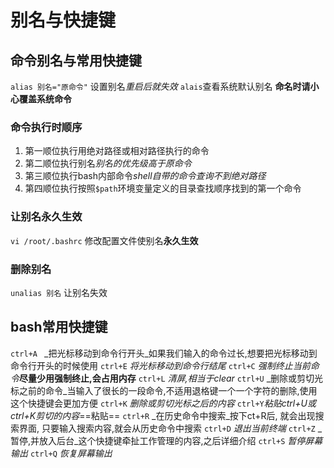 # 别名与快捷键

## 命令别名与常用快捷键

`alias 别名="原命令"` 设置别名*重启后就失效*
`alais`查看系统默认别名
**命名时请小心覆盖系统命令**

### 命令执行时顺序

1. 第一顺位执行用绝对路径或相对路径执行的命令
2. 第二顺位执行别名*别名的优先级高于原命令*
3. 第三顺位执行bash内部命令*shell自带的命令查询不到绝对路径*
4. 第四顺位执行按照`$path`环境变量定义的目录查找顺序找到的第一个命令

### 让别名永久生效

`vi /root/.bashrc` 修改配置文件使别名**永久生效**

### 删除别名

`unalias 别名` 让别名失效

## bash常用快捷键

`ctrl+A ` _把光标移动到命令行开头_如果我们输入的命令过长,想要把光标移动到命令行开头的时候使用
`ctrl+E` _将光标移动到命令行结尾_
`ctrl+C` _强制终止当前命令_**尽量少用强制终止,会占用内存**
`ctrl+L` _清屏,相当于clear_
`ctrl+U` _删除或剪切光标之前的命令_当输入了很长的一段命令,不适用退格键一个一个字符的删除,使用这个快捷键会更加方便
`ctrl+K` _删除或剪切光标之后的内容_
`ctrl+Y`_粘贴ctrl+U或ctrl+K剪切的内容_==粘贴==
`ctrl+R` _在历史命令中搜索_按下ct+R后, 就会出现搜索界面, 只要输入搜索内容,就会从历史命令中搜索
`ctrl+D` _退出当前终端_
`ctrl+Z` _暂停,并放入后台_这个快捷键牵扯工作管理的内容,之后详细介绍
`ctrl+S` _暂停屏幕输出_
`ctrl+Q` _恢复屏幕输出_




